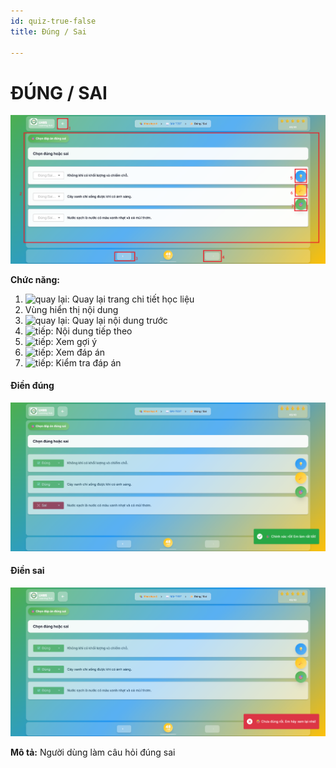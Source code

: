 ```yaml
---
id: quiz-true-false
title: Đúng / Sai

---
```


# ĐÚNG / SAI

![Trắc nghiệm đơn](/img/hoc-lieu-so/quiz-true-false/dung-sai.png)



__Chức năng:__
1. <img src="/docs-lms/img/chung/back.png" alt="quay lại" width="50" />: Quay lại trang chi tiết học liệu
2. Vùng hiển thị nội dung
3. <img src="/docs-lms/img/chung/back2.png" alt="quay lại" width="70" />: Quay lại nội dung trước
4. <img src="/docs-lms/img/chung/next.png" alt="tiếp" width="70" />: Nội dung tiếp theo
5. <img src="/docs-lms/img/hoc-lieu-so/quiz-single-choice/goi-y.png" alt="tiếp" width="50" />: Xem gợi ý
6. <img src="/docs-lms/img/hoc-lieu-so/quiz-single-choice/dap-an.png" alt="tiếp" width="50" />: Xem đáp án
7. <img src="/docs-lms/img/hoc-lieu-so/quiz-single-choice/kiem-tra.png" alt="tiếp" width="50" />: Kiểm tra đáp án

#### Điền đúng
![Trắc nghiệm đơn](/img/hoc-lieu-so/quiz-true-false/dung.png)

#### Điền sai
![Trắc nghiệm đơn](/img/hoc-lieu-so/quiz-true-false/sai.png)

__Mô tả:__ Người dùng làm câu hỏi đúng sai